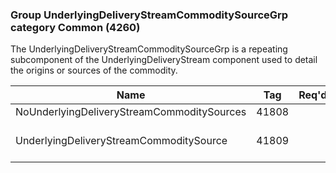 ### Group UnderlyingDeliveryStreamCommoditySourceGrp category Common (4260)

The UnderlyingDeliveryStreamCommoditySourceGrp is a repeating subcomponent of the UnderlyingDeliveryStream component used to detail the origins or sources of the commodity.

| Name                                       | Tag   | Req'd | Documentation                                                      |
|--------------------------------------------|-------|----------|--------------------------------------------------------------------|
| NoUnderlyingDeliveryStreamCommoditySources | 41808 |       |                                                                    |
| UnderlyingDeliveryStreamCommoditySource    | 41809 |       | Required if NoUnderlyingDeliveryStreamCommoditySources(41808) > 0. |

